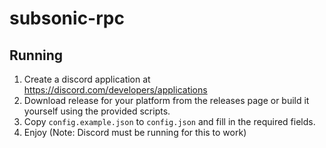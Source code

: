 # subsonic-rpc

## Running
1. Create a discord application at https://discord.com/developers/applications
2. Download release for your platform from the releases page or build it yourself using the provided scripts.
3. Copy `config.example.json` to `config.json` and fill in the required fields.
4. Enjoy (Note: Discord must be running for this to work)